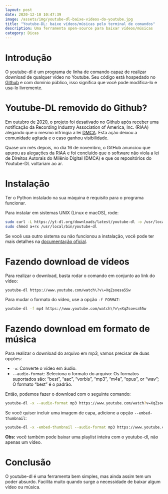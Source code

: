 ```yaml
---
layout: post
date: 2020-12-10 10:47:39
image: /assets/img/youtube-dl-baixe-videos-do-youtube.jpg
title: "Youtube-DL: baixe vídeos/músicas pelo terminal de comandos"
description: Uma ferramenta open-source para baixar vídeos/músicas
category: Dicas
---
```

# Introdução

O youtube-dl é um programa de linha de comando capaz de realizar download de qualquer vídeo no Youtube. Seu código está hospedado no [Github](https://github.com/ytdl-org/youtube-dl) e com domínio público, isso significa que você pode modifica-lo e usa-lo livremente.

# Youtube-DL removido do Github?

Em outubro de 2020, o projeto foi desativado no Github após receber uma notificação da Recording Industry Association of America, Inc. (RIAA) alegando que o mesmo infringia a lei [DMCA](https://pt.wikipedia.org/wiki/Digital_Millennium_Copyright_Act). Esta ação deixou a comunidade agitada e o caso ganhou visibilidade.

Quase um mês depois, no dia 16 de novembro, o GitHub anunciou que apurou as alegações da RIAA e foi concluído que o software não viola a lei de Direitos Autorais do Milênio Digital (DMCA) e que os repositórios do Youtube-DL voltariam ao ar.

# Instalação

Ter o Python instalado na sua máquina é requisito para o programa funcionar.

Para instalar em sistemas UNIX (Linux e macOS), rode:

```bash
sudo curl -L https://yt-dl.org/downloads/latest/youtube-dl -o /usr/local/bin/youtube-dl
sudo chmod a+rx /usr/local/bin/youtube-dl
```

Se você usa outro sistema ou não funcionou a instalação, você pode ter mais detalhes na [documentação oficial](https://github.com/ytdl-org/youtube-dl#installation).

# Fazendo download de vídeos

Para realizar o download, basta rodar o comando em conjunto ao link do vídeo:

```bash
youtube-dl https://www.youtube.com/watch\?v\=XqZsoesa55w
```

Para mudar o formato do vídeo, use a opção `-f FORMAT`:

```bash
youtube-dl -f mp4 https://www.youtube.com/watch\?v\=XqZsoesa55w
```

# Fazendo download em formato de música

Para realizar o download do arquivo em mp3, vamos precisar de duas opções:

* `-x`: Converte o vídeo em áudio.
* `--audio-format`: Seleciona o formato do arquivo: Os formatos suportados são: “best”, “aac”, “vorbis”, “mp3”, “m4a”, “opus”, or “wav”; O formato “best” é o padrão.

Então, podemos fazer o download com o seguinte comando:

```bash
youtube-dl -x --audio-format mp3 https://www.youtube.com/watch?v=XqZsoesa55w
```

Se você quiser incluir uma imagem de capa, adicione a opção `--embed-thumbnail`:

```bash
youtube-dl -x -embed-thumbnail --audio-format mp3 https://www.youtube.com/watch?v=XqZsoesa55w
```

**Obs:** você também pode baixar uma playlist inteira com o youtube-dl, não apenas um vídeo.

# Conclusão

O youtube-dl é uma ferramenta bem simples, mas ainda assim tem um poder absurdo. Facilita muito quando surge a necessidade de baixar algum vídeo ou música.
